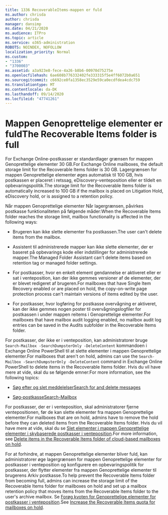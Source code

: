 ```yaml
---
title: 1336 RecoverableItems-mappen er fuld
ms.author: chrisda
author: chrisda
manager: dansimp
ms.date: 04/21/2020
ms.audience: ITPro
ms.topic: article
ms.service: o365-administration
ROBOTS: NOINDEX, NOFOLLOW
localization_priority: Normal
ms.custom:
- "1336"
- "3700003"
ms.assetid: a3a923e8-fece-4a26-b8b6-00970d75275e
ms.openlocfilehash: 6ae608b776332402fe333315f5e4ff6072b0a651
ms.sourcegitcommit: c6692ce0fa1358ec3529e59ca0ecdfdea4cdc759
ms.translationtype: MT
ms.contentlocale: da-DK
ms.lasthandoff: 09/14/2020
ms.locfileid: "47741261"
---
```

# <a name="the-recoverable-items-folder-is-full"></a><span data-ttu-id="99d3b-102">Mappen Genoprettelige elementer er fuld</span><span class="sxs-lookup"><span data-stu-id="99d3b-102">The Recoverable Items folder is full</span></span>

<span data-ttu-id="99d3b-103">For Exchange Online-postkasser er standardlager grænsen for mappen Genoprettelige elementer 30 GB.</span><span class="sxs-lookup"><span data-stu-id="99d3b-103">For Exchange Online mailboxes, the default storage limit for the Recoverable Items folder is 30 GB.</span></span> <span data-ttu-id="99d3b-104">Lagergrænsen for mappen Genoprettelige elementer øges automatisk til 100 GB, hvis postkassen er placeret i retssag, eDiscovery-venteposition eller er tildelt en opbevaringspolitik.</span><span class="sxs-lookup"><span data-stu-id="99d3b-104">The storage limit for the Recoverable Items folder is automatically increased to 100 GB if the mailbox is placed on Litigation Hold, eDiscovery hold, or is assigned to a retention policy.</span></span>

<span data-ttu-id="99d3b-105">Når mappen Genoprettelige elementer Når lagergrænsen, påvirkes postkasse funktionaliteten på følgende måder:</span><span class="sxs-lookup"><span data-stu-id="99d3b-105">When the Recoverable Items folder reaches the storage limit, mailbox functionality is affected in the following ways:</span></span>

- <span data-ttu-id="99d3b-106">Brugeren kan ikke slette elementer fra postkassen.</span><span class="sxs-lookup"><span data-stu-id="99d3b-106">The user can't delete items from the mailbox.</span></span>

- <span data-ttu-id="99d3b-107">Assistent til administrerede mapper kan ikke slette elementer, der er baseret på opbevarings kode eller indstillinger for administrerede mapper.</span><span class="sxs-lookup"><span data-stu-id="99d3b-107">The Managed Folder Assistant can't delete items based on retention tag or managed folder settings.</span></span>

- <span data-ttu-id="99d3b-108">For postkasser, hvor en enkelt element gendannelse er aktiveret eller er sat i venteposition, kan der ikke gemmes versioner af de elementer, der er blevet redigeret af brugeren.</span><span class="sxs-lookup"><span data-stu-id="99d3b-108">For mailboxes that have Single Item Recovery enabled or are placed on hold, the copy-on-write page protection process can't maintain versions of items edited by the user.</span></span>

- <span data-ttu-id="99d3b-109">For postkasser, hvor logføring for postkasse overvågning er aktiveret, kan der ikke gemmes nogen poster til overvågningslogfiler for postkassen i under mappen reitems i Genoprettelige elementer.</span><span class="sxs-lookup"><span data-stu-id="99d3b-109">For mailboxes that have mailbox audit logging enabled, no mailbox audit log entries can be saved in the Audits subfolder in the Recoverable Items folder.</span></span>

<span data-ttu-id="99d3b-110">For postkasser, der ikke er i venteposition, kan administratorer bruge `Search-Mailbox -SearchDumpsterOnly -DeleteContent` kommandoen i Exchange Online PowerShell til at slette elementer i mappen Genoprettelige elementer.</span><span class="sxs-lookup"><span data-stu-id="99d3b-110">For mailboxes that aren't on hold, admins can use the `Search-Mailbox -SearchDumpsterOnly -DeleteContent` command in Exchange Online PowerShell to delete items in the Recoverable Items folder.</span></span> <span data-ttu-id="99d3b-111">Hvis du vil have mere at vide, skal du se følgende emner:</span><span class="sxs-lookup"><span data-stu-id="99d3b-111">For more information, see the following topics:</span></span>

- [<span data-ttu-id="99d3b-112">Søg efter og slet meddelelser</span><span class="sxs-lookup"><span data-stu-id="99d3b-112">Search for and delete messages</span></span>](https://docs.microsoft.com/microsoft-365/compliance/search-for-and-delete-messagesadmin-help)

- [<span data-ttu-id="99d3b-113">Søg-postkasse</span><span class="sxs-lookup"><span data-stu-id="99d3b-113">Search-Mailbox</span></span>](https://docs.microsoft.com/powershell/module/exchange/mailboxes/Search-Mailbox)

<span data-ttu-id="99d3b-114">For postkasser, der er i venteposition, skal administratorer fjerne ventepositionen, før de kan slette elementer fra mappen Genoprettelige elementer.</span><span class="sxs-lookup"><span data-stu-id="99d3b-114">For mailboxes that are on hold, admins have to remove the hold before they can deleted items from the Recoverable Items folder.</span></span> <span data-ttu-id="99d3b-115">Hvis du vil have mere at vide, skal du se [Slet elementer i mappen Genoprettelige elementer i skybaserede postkasser i venteposition](https://docs.microsoft.com/microsoft-365/compliance/delete-items-in-the-recoverable-items-folder-of-mailboxes-on-hold).</span><span class="sxs-lookup"><span data-stu-id="99d3b-115">For more information, see [Delete items in the Recoverable Items folder of cloud-based mailboxes on hold](https://docs.microsoft.com/microsoft-365/compliance/delete-items-in-the-recoverable-items-folder-of-mailboxes-on-hold).</span></span>

<span data-ttu-id="99d3b-116">For at forhindre, at mappen Genoprettelige elementer bliver fuld, kan administratorer øge lagergrænsen for mappen Genoprettelige elementer for postkasser i venteposition og konfigurere en opbevaringspolitik for postkasser, der flytter elementer fra mappen Genoprettelige elementer til brugerens Arkiv postkasse.</span><span class="sxs-lookup"><span data-stu-id="99d3b-116">To help prevent the Recoverable Items folder from becoming full, admins can increase the storage limit of the Recoverable Items folder for mailboxes on hold and set up a mailbox retention policy that moves items from the Recoverable Items folder to the user's archive mailbox.</span></span> <span data-ttu-id="99d3b-117">Se [Forøg kvoten for Genoprettelige elementer for postkasser i venteposition](https://docs.microsoft.com/microsoft-365/compliance/increase-the-recoverable-quota-for-mailboxes-on-hold).</span><span class="sxs-lookup"><span data-stu-id="99d3b-117">See [Increase the Recoverable Items quota for mailboxes on hold](https://docs.microsoft.com/microsoft-365/compliance/increase-the-recoverable-quota-for-mailboxes-on-hold).</span></span>
